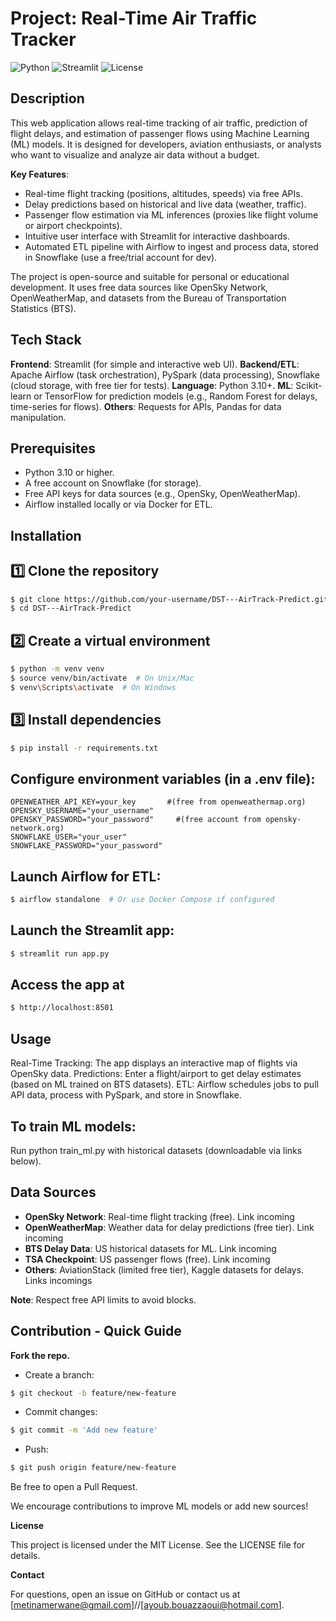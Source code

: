 # Project: Real-Time Air Traffic Tracker
![Python](https://img.shields.io/badge/Python-3.10%2B-blue)
![Streamlit](https://img.shields.io/badge/Streamlit-1.0%2B-red)
![License](https://img.shields.io/badge/License-MIT-green)


## Description
This web application allows real-time tracking of air traffic, prediction of flight delays, and estimation of passenger flows using Machine Learning (ML) models. 
It is designed for developers, aviation enthusiasts, or analysts who want to visualize and analyze air data without a budget.

**Key Features**:

- Real-time flight tracking (positions, altitudes, speeds) via free APIs.
- Delay predictions based on historical and live data (weather, traffic).
- Passenger flow estimation via ML inferences (proxies like flight volume or airport checkpoints).
- Intuitive user interface with Streamlit for interactive dashboards.
- Automated ETL pipeline with Airflow to ingest and process data, stored in Snowflake (use a free/trial account for dev).



The project is open-source and suitable for personal or educational development. It uses free data sources like OpenSky Network, OpenWeatherMap, and datasets from the Bureau of Transportation Statistics (BTS).

## Tech Stack

**Frontend**: Streamlit (for simple and interactive web UI).
**Backend/ETL**: Apache Airflow (task orchestration), PySpark (data processing), Snowflake (cloud storage, with free tier for tests).
**Language**: Python 3.10+.
**ML**: Scikit-learn or TensorFlow for prediction models (e.g., Random Forest for delays, time-series for flows).
**Others**: Requests for APIs, Pandas for data manipulation.

## Prerequisites

- Python 3.10 or higher.
- A free account on Snowflake (for storage).
- Free API keys for data sources (e.g., OpenSky, OpenWeatherMap).
- Airflow installed locally or via Docker for ETL.

## Installation

## 1️⃣ Clone the repository

```bash 
$ git clone https://github.com/your-username/DST---AirTrack-Predict.git
$ cd DST---AirTrack-Predict
```

## 2️⃣ Create a virtual environment

```bash 
$ python -m venv venv
$ source venv/bin/activate  # On Unix/Mac
$ venv\Scripts\activate  # On Windows
``` 

## 3️⃣ Install dependencies

```bash
$ pip install -r requirements.txt
``` 


## Configure environment variables (in a .env file):
```text
OPENWEATHER_API_KEY=your_key       #(free from openweathermap.org)
OPENSKY_USERNAME="your_username" 
OPENSKY_PASSWORD="your_password"     #(free account from opensky-network.org)
SNOWFLAKE_USER="your_user"
SNOWFLAKE_PASSWORD="your_password"
 ``` 


## Launch Airflow for ETL:

```bash 
$ airflow standalone  # Or use Docker Compose if configured
``` 

## Launch the Streamlit app:

```bash 
$ streamlit run app.py
``` 


## Access the app at

```bash 
$ http://localhost:8501
``` 


## Usage

Real-Time Tracking: The app displays an interactive map of flights via OpenSky data.
Predictions: Enter a flight/airport to get delay estimates (based on ML trained on BTS datasets).
ETL: Airflow schedules jobs to pull API data, process with PySpark, and store in Snowflake.

## To train ML models:

Run python train_ml.py with historical datasets (downloadable via links below).

## Data Sources

- **OpenSky Network**: Real-time flight tracking (free). Link incoming
- **OpenWeatherMap**: Weather data for delay predictions (free tier). Link incoming
- **BTS Delay Data**: US historical datasets for ML. Link incoming
- **TSA Checkpoint**: US passenger flows (free). Link incoming
- **Others**: AviationStack (limited free tier), Kaggle datasets for delays. Links incomings

**Note**: Respect free API limits to avoid blocks.

## Contribution - Quick Guide

**Fork the repo.**
- Create a branch: 
```bash 
$ git checkout -b feature/new-feature
```
- Commit changes:
```bash 
$ git commit -m 'Add new feature'
 ```
- Push:
```bash
$ git push origin feature/new-feature
```
Be free to open a Pull Request.

We encourage contributions to improve ML models or add new sources!

**License**

This project is licensed under the MIT License. See the LICENSE file for details.

**Contact**

For questions, open an issue on GitHub or contact us at [metinamerwane@gmail.com]//[ayoub.bouazzaoui@hotmail.com].
